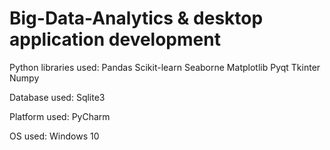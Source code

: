 # Big-Data-Analytics & desktop application development

Python libraries used:
Pandas 
Scikit-learn
Seaborne
Matplotlib
Pyqt
Tkinter
Numpy

Database used:
Sqlite3

Platform used:
PyCharm

OS used:
Windows 10
